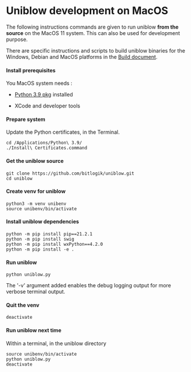 Uniblow development on MacOS
============================

The following instructions commands are given to run uniblow **from the source**
on the MacOS 11 system. This can also be used for development purpose.

There are specific instructions and scripts to build uniblow binaries for the
Windows, Debian and MacOS platforms in the [Build document](Build.md).

#### Install prerequisites

You MacOS system needs :

- [Python 3.9 pkg](https://www.python.org/ftp/python/3.9.9/python-3.9.9-macos11.pkg) installed

- XCode and developer tools

#### Prepare system

Update the Python certificates, in the Terminal.

```
cd /Applications/Python\ 3.9/
./Install\ Certificates.command
```

#### Get the uniblow source

```
git clone https://github.com/bitlogik/uniblow.git
cd uniblow
```

#### Create venv for uniblow

```
python3 -m venv unibenv
source unibenv/bin/activate
```

#### Install uniblow dependencies

```
python -m pip install pip==21.2.1
python -m pip install swig
python -m pip install wxPython==4.2.0
python -m pip install -e .
```

#### Run uniblow

```
python uniblow.py
```

The '-v' argument added enables the debug logging output for more verbose terminal
output.

#### Quit the venv

```
deactivate
```

#### Run uniblow next time

Within a terminal, in the uniblow directory

```
source unibenv/bin/activate
python uniblow.py
deactivate
```